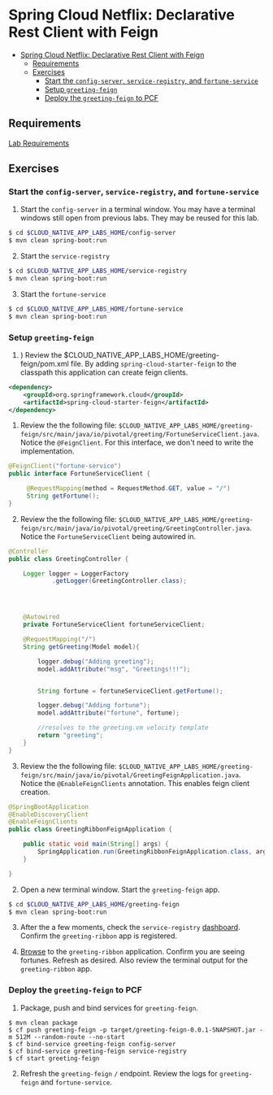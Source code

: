 # Spring Cloud Netflix: Declarative Rest Client with Feign

<!-- TOC depth:6 withLinks:1 updateOnSave:1 orderedList:0 -->

- [Spring Cloud Netflix: Declarative Rest Client with Feign](#spring-cloud-netflix-declarative-rest-client-with-feign)
	- [Requirements](#requirements)
	- [Exercises](#exercises)
		- [Start the  `config-server`,  `service-registry`, and `fortune-service`](#start-the-config-server-service-registry-and-fortune-service)
		- [Setup `greeting-feign`](#setup-greeting-feign)
		- [Deploy the `greeting-feign` to PCF](#deploy-the-greeting-feign-to-pcf)
<!-- /TOC -->

## Requirements

[Lab Requirements](../requirements.md)

## Exercises

### Start the  `config-server`,  `service-registry`, and `fortune-service`

1) Start the `config-server` in a terminal window.  You may have a terminal windows still open from previous labs.  They may be reused for this lab.

```bash
$ cd $CLOUD_NATIVE_APP_LABS_HOME/config-server
$ mvn clean spring-boot:run
```

2) Start the `service-registry`

```bash
$ cd $CLOUD_NATIVE_APP_LABS_HOME/service-registry
$ mvn clean spring-boot:run
```

3) Start the `fortune-service`

```bash
$ cd $CLOUD_NATIVE_APP_LABS_HOME/fortune-service
$ mvn clean spring-boot:run
```

### Setup `greeting-feign`
1) ) Review the $CLOUD_NATIVE_APP_LABS_HOME/greeting-feign/pom.xml file. By adding `spring-cloud-starter-feign` to the classpath this application can create feign clients.

```xml
<dependency>
	<groupId>org.springframework.cloud</groupId>
	<artifactId>spring-cloud-starter-feign</artifactId>
</dependency>
```

1) Review the the following file: `$CLOUD_NATIVE_APP_LABS_HOME/greeting-feign/src/main/java/io/pivotal/greeting/FortuneServiceClient.java`.  Notice the `@FeignClient`.  For this interface, we don't need to write the implementation.

```java
@FeignClient("fortune-service")
public interface FortuneServiceClient {

	 @RequestMapping(method = RequestMethod.GET, value = "/")
	 String getFortune();
}

```
2) Review the the following file: `$CLOUD_NATIVE_APP_LABS_HOME/greeting-feign/src/main/java/io/pivotal/greeting/GreetingController.java`.  Notice the `FortuneServiceClient` being autowired in.

```java
@Controller
public class GreetingController {

	Logger logger = LoggerFactory
			.getLogger(GreetingController.class);




	@Autowired
	private FortuneServiceClient fortuneServiceClient;

	@RequestMapping("/")
	String getGreeting(Model model){

		logger.debug("Adding greeting");
		model.addAttribute("msg", "Greetings!!!");


        String fortune = fortuneServiceClient.getFortune();

		logger.debug("Adding fortune");
		model.addAttribute("fortune", fortune);

		//resolves to the greeting.vm velocity template
		return "greeting";
	}
}

```

3) Review the the following file: `$CLOUD_NATIVE_APP_LABS_HOME/greeting-feign/src/main/java/io/pivotal/GreetingFeignApplication.java`.  Notice the `@EnableFeignClients` annotation.  This enables feign client creation.

```java
@SpringBootApplication
@EnableDiscoveryClient
@EnableFeignClients
public class GreetingRibbonFeignApplication {

    public static void main(String[] args) {
        SpringApplication.run(GreetingRibbonFeignApplication.class, args);
    }

}

```


2) Open a new terminal window.  Start the `greeting-feign` app.

 ```bash
$ cd $CLOUD_NATIVE_APP_LABS_HOME/greeting-feign
$ mvn clean spring-boot:run
```

3) After the a few moments, check the `service-registry` [dashboard](http://localhost:8761).  Confirm the `greeting-ribbon` app is registered.


4) [Browse](http://localhost:8080/) to the `greeting-ribbon` application.  Confirm you are seeing fortunes.  Refresh as desired.  Also review the terminal output for the `greeting-ribbon` app.


### Deploy the `greeting-feign` to PCF

1) Package, push and bind services for `greeting-feign`.

```
$ mvn clean package
$ cf push greeting-feign -p target/greeting-feign-0.0.1-SNAPSHOT.jar -m 512M --random-route --no-start
$ cf bind-service greeting-feign config-server
$ cf bind-service greeting-feign service-registry
$ cf start greeting-feign
```

2) Refresh the `greeting-feign` `/` endpoint.  Review the logs for `greeting-feign` and `fortune-service`.
